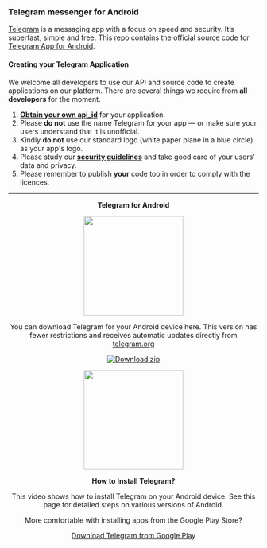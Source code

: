 ### Telegram messenger for Android

[Telegram](https://telegram.org) is a messaging app with a focus on speed and security. It’s superfast, simple and free.
This repo contains the official source code for [Telegram App for Android](https://play.google.com/store/apps/details?id=org.telegram.messenger).

#### Creating your Telegram Application

We welcome all developers to use our API and source code to create applications on our platform.
There are several things we require from **all developers** for the moment.

1. [**Obtain your own api_id**](https://core.telegram.org/api/obtaining_api_id) for your application.
2. Please **do not** use the name Telegram for your app — or make sure your users understand that it is unofficial.
3. Kindly **do not** use our standard logo (white paper plane in a blue circle) as your app's logo.
3. Please study our [**security guidelines**](https://core.telegram.org/mtproto/security_guidelines) and take good care of your users' data and privacy.
4. Please remember to publish **your** code too in order to comply with the licences.

---

<div align="center">

**Telegram for Android**

[<img src="" width="200" height="auto">](https://github.com/TelegramOfficial)

You can download Telegram for your Android device here. This version has fewer restrictions and receives automatic updates directly from [telegram.org](https://telegram.org)

<!-- BEGIN LATEST DOWNLOAD BUTTON -->
[![Download zip](https://custom-icon-badges.herokuapp.com/badge/-Download-blue?style=for-the-badge&logo=download&logoColor=white "Download zip")](https://telegram.org/dl/android/apk)
<!-- END LATEST DOWNLOAD BUTTON -->

[<img src="" width="200" height="auto">](https://github.com/TelegramOfficial)

**How to Install Telegram?**

This video shows how to install Telegram on your Android device. See this page for detailed steps on various versions of Android.




More comfortable with installing apps
from the Google Play Store?

[Download Telegram from Google Play](https://telegram.org/dl/android)
